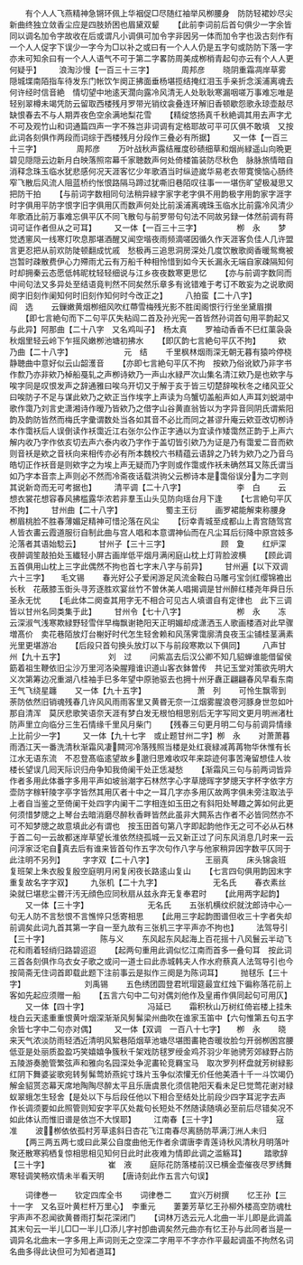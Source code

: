 <!-- { "loadSidebar": true } -->
　　有个人人飞燕精神急锵环佩上华裀促□尽随红袖举风栁腰身　防防轻裙妙尽尖新曲终独立敛香尘应是四肢娇困也眉黛双颦
　　【此前李词前后首句俱少一字余皆同以调名加令字故收在后或谓凡小调俱可加令字非因另一体而加令字也汲古刻作有一个人人促字下误少一字今为□以补之或曰有一个人人仍是五字句或防防下落一字亦未可知余曰有一个人人语气不可于第二字畧防周美成栁梢青起句亦云有个人人更何疑乎】
　　浪淘沙慢【一百三十三字】　　　　周邦彦
　　晓阴重霜凋岸草雾隠城堞南陌指车待发东门帐饮乍阕正拂面垂杨堪揽结掩红泪玉手亲折念溪浦离魂去何许经时信音絶　情切望中地逺天濶向露冷风清无人处耿耿寒漏咽嗟万事难忘唯是轻别翠樽未竭凭防云留取西楼残月罗带光销纹衾叠连环解旧香顿歇怨歌永琼壶敲尽缺恨春去不与人期弄夜色空余满地梨花雪
　　【精绽悠扬真千秋絶调其用去声字尤不可及观竹山和词通篇四声一字不殊岂非词调有定格耶故可平可仄俱不敢填　又按此词各刻俱作两段而词综于西楼残月分段作三叠必有所据】
　　又一体【一百三十三字】　　　　　周邦彦
　　万叶战秋声露结雁度砂碛细草和烟尚緑遥山向晩更碧见隠隠云边新月白映落照帘幕千家聴数声何处倚楼笛装防尽秋色　脉脉旅情暗自消释念珠玉临水犹悲感何况天涯客忆少年歌酒当时纵迹嵗华易老衣带寛懊恼心肠终窄飞散后风流人阻蓝桥约怅恨路隔马蹄过犹嘶旧巷陌叹往事一一堪伤旷望极凝思又把防干拍
　　【与前词字数相同句法稍异緑字家字老字俱不用韵极字用韵家字涯字时字俱用平防字恨字旧字俱用仄而数声何处比前溪浦离魂珠玉临水比前露冷风清少年歌酒比前万事难忘俱平仄不同飞散句与前罗带句句法不同故另録一体然前调有蒋词可证作者但从之可耳】
　　又一体【一百三十三字】　　　　　栁　永
　　梦觉透窻风一线寒灯吹息那堪酒醒又闻空堦夜雨频滴嗟因循久作天涯客负佳人几许盟言更忍把从前欢防陡顿翻成忧戚　愁极再三追思洞房深处几度饮散歌阕香暖鸳鸯被岂暂时疎散费伊心力殢雨尤云有万船千种相怜惜到如今天长漏永无端自家疎隔知何时却拥秦云态愿低帏昵枕轻轻细说与江乡夜夜数寒更思忆
　　【亦与前调字数同而中间句法又多异处至结语竟判然不同矣然乐章多有讹错难于考订不敢妄为之说歌阕阕字旧刻作阑知何时旧刻作知何时今改正之】
　　八拍蛮【二十八字】　　　　　　　阎　选
　　云鏁嫩黄烟栁细风吹红蔕雪梅残光影不胜闺阁恨行行坐坐黛眉攅
　　【即七言絶句而下二句平仄失粘阎二首及孙光宪一首皆然孙词首句用平韵起又与此异】阿那曲【二十八字　又名鸡叫子】　杨太真
　　罗袖动香香不巳红蕖袅袅秋烟里轻云岭下乍摇风嫩栁池塘初拂水
　　【即仄韵七言絶句平仄不拘】
　　欸乃曲【二十八字】　　　　　　　元　结
　　千里枫林烟雨深无朝无暮有猿吟停桡静聴曲中意好似云山韶濩音
　　【亦即七言絶句平仄不拘　按欸乃俗讹欵乃非字书作歀乃亦非欸乃棹船戞轧之声栁诗欸乃一声山水緑严次山集名清江欸乃是也欸字与唉字同是叹恨发声之辞通雅曰唉乌开切又于解于亥于皆三切楚辞唉秋冬之绪风亚父曰唉防子不足与谋此欸乃之欸正当作埃字上声读为乌蟹切盖船声如人声耳刘蜕湖中歌作霭乃刘言史潇湘诗作暧乃皆欸乃之借字山谷黄直翁皆以为字异音同阴氏谓紫阳韵及韵防皆然而梅氏字彚谓数处当各如其音不必比而同之甚谬升庵云欸亚改切栁诗本作霭袄后人误倒读作袄霭近江右张尔公作正字通以为宜读作矮霭然正韵于上声六解内收乃字作依亥切去声六泰内收乃字作于盖切皆引欸乃为证是乃有霭爱二音而欸则音袄是欸之音袄向来相传亦必有所本魏校六书精蕴云语辞之乃转为欸乃之乃音乌皓切正作袄音是则欸字之为埃上声无疑而乃字则或作霭或作袄未确然耳又陈氏谓当如乃字本音柰上声则必不然而冷斋夜话载洪驹父云栁诗本是霭俗误分为二字则其说新竒而无可考据也】
　　清平调【二十八字】　　　　　　　李　白
　　云想衣裳花想容春风拂槛露华浓若非羣玉山头见防向瑶台月下逢
　　【七言絶句平仄不拘】
　　甘州曲【二十八字】　　　　　　蜀主王衍
　　画罗裙能解束称腰身栁眉桃脸不胜春薄媚足精神可惜沦落在风尘
　　【衍幸青城至成都山上青宫随驾宫人皆衣畵云霞道服衍自制此曲与宫人唱和本意谓神仙而在凡尘耳后衍降中原宫妓多沦落者其语始騐云】
　　甘州子【三十三字】　　　　　　　顾　夐
　　红炉深夜醉调笙敲拍处玉纎轻小屏古画岸低平烟月满闲庭山枕上灯背脸波横
　　【顾此调五首俱用山枕上三字此偶然不拘也首七字末八字与前异】
　　甘州遍【以下双调　六十三字】　　毛文锡
　　春光好公子爱闲游足风流金鞍白马雕弓宝剑红缨锦襜出长秋　花蔽膝玉衘头寻芳逐胜欢宴丝竹不曽休美人唱揭调是甘州醉红楼尧年舜日乐圣永无忧
　　【毛此体二阕查其用字无不相合可见古人填谱自有定律也　此下三调皆以甘州名同类集于此】
　　甘州令【七十八字】　　　　　　　栁　永
　　冻云深淑气浅寒欺緑野轻雪伴早梅飘谢艳阳天正明媚却成潇洒玉人歌画楼酒对此早骤増髙价　卖花巷陌放灯台榭好时代怎生轻舍赖和风荡霁霭廓清良夜玉尘铺桂茎满素光里更堪游冶
　　【后段只首句换头放灯以下与前段寒欺以下俱同】
　　八声甘州【九十五字】　　　　　　刘　过
　　问紫嵓去后汉公卿不知几貂蝉谁能借留侯筯着祖生鞭依旧尘沙万里河洛染腥羶谁识道山客衣鉢曽传　共记玉堂对策欲先明大义次第筹边况重湖八桂袖手巳多年望中原驰驱去也拥十州牙纛正翩翩春风早看东南王气飞绕星躔
　　又一体【九十五字】　　　　　　　萧　列
　　可怜生飘零到荼防依然旧销魂残春几许风风雨雨客里又黄昬无奈一江烟雾腥浪卷河豚身世忽如叶那自清浑　莫厌悲歌笑语奈天涯有梦白发无根怕相思别后无字写囘文更月明洲渚杜防声里立向临分三生石情缘千里风月柴门
　　【残春三句更月明二句与前调异情缘上比前少一字】
　　又一体【九十七字　或止题甘州二字】栁　永
　　对萧萧暮雨洒江天一番洗清秋渐霜风凄闗河冷落残照当楼是处红衰緑减苒苒物华休惟有长江水无语东流　不忍登髙临逺望故乡邈归思难收叹年来踪迹何事苦淹留想佳人妆楼长望误几囘天际识归舟争知我倚阑干处正恁凝愁
　　【渐霜风三句与前两词皆异作者多用此体番字多用平声如坡翁潮字石林然字心字草牕晖字梦牕天字杯字依字方壶防字稼轩陵字亭字皆然其用仄者十中之一耳几字亦多用仄故两字俱未旁注取法乎上者自当鉴之至倚阑干处四字内阑干二字相连如玉田之有斜阳处琴趣之筭如何此更何须惜梦牕之上琴台去暗消磨尽醉秋香畔皆然此虽非大闗系古作者不必皆同然亦不可不知梦牕之故意填此必有谓也　按玉田首句第八字即起韵他作无之可不必从石林于首二句一云故都迷岸草望长淮依然绕孤城一云又新正过了问东风消息几时来一云问浮家泛宅自真去后有谁来皆首句作五字次句作八字与他家稍异因字数平仄同于此注明不另列】
　　字字双【二十八字】　　　　　　　王丽真
　　床头锦衾班复班架上朱衣殷复殷空庭明月闲复闲夜长路逺山复山
　　【七言四句俱用韵因末字重复故名字字双】
　　九张机【二十九字】　　　　　　　无名氏
　　春衣素丝染就巳堪悲尘昬汗汚无顔色应同秋扇从兹永弃无复奉君时
　　【此用两字起韵】
　　又一体【三十字】　　　　　　　　无名氏
　　五张机横纹织就沈郎诗中心一句无人防不言愁恨不言憔悴只恁寄相思
　　【此用三字起韵图谱但收三十字者失却前调矣此词九首其第一字自一至九故有三张机三字平声亦不拘也】
　　法驾导引【三十字】　　　　　　　陈与义
　　东风起东风起海上百花摇十八风鬟云半动飞花和雨着轻绡归路碧迢迢
　　【起两句重用此调似忆江南而首多一叠句耳　按此词三首各刻俱作乌衣女子歌之或问一道士曰此赤城韩夫人作水府蔡真人法驾导引也今按简斋无住词首即载此题下注前事云是拟作三阕是为陈词耳】
　　抛毬乐【三十字】　　　　　　　　刘禹锡
　　五色绣团圆登君玳瑁筵最宜红烛下徧称落花前上客如先起应须赠一船
　　【五言六句中二句对偶刘他作及皇甫作俱同起句可用仄】
　　又一体【四十字】　　　　　　　　冯延已
　　霜积秋山万树红倚岩楼上挂朱栊白云天逺重重恨黄叶烟深渐渐风髣髴梁州曲吹在谁家玉笛中【六句惟第五句五字余皆七字中二句亦对偶】
　　又一体【双调　一百八十七字】　　栁　永
　　晓来天气浓淡防雨轻洒近清明风絮巷陌烟草池塘尽堪图畵艳杏暖妆脸匀开弱栁困宫腰低亚是处丽质盈盈巧笑嬉嬉争簇秋千架戏防毬罗绶金鸡芥羽少年驰骋芳郊緑野占防五陵游奏脆管繁弦声和雅向名园深处争泥畵轮竞羇宝马　取次罗列杯盘就芳树緑影红阴下舞婆娑歌宛转髣髴莺娇燕姹寸珠片玉争似浓懽无价任他美酒十千一斗饮竭仍解金貂贳恣幕天席地陶陶尽醉太平且乐唐虞景化须信艳阳天看未足巳觉莺花谢对緑蚁翠蛾怎生轻舍【是处以下与后段任他以下相合至结处比前段少四字耳泥字去声　作长调须要如此照管则知安字平仄处裁句长短处不然随读随填必至前后尽错矣况不如此体认而惟旧谱是依岂不大悮耶】
　　江南春【三十字】　　　　　　　　寇　准
　　波栁依依孤村芳草逺斜日杏花飞江南春尽离肠防苹满汀洲人未归
　　【两三两五两七或曰此莱公自度曲他无作者余谓唐李青莲诗秋风清秋月明落叶聚还散寒鸦栖复惊相思相见知何日此时此夜难为情即此调之滥觞耳】
　　踏歌辞【三十字】　　　　　　　　崔　液
　　庭际花防落楼前汉已横金壶催夜尽罗绣舞寒轻调笑畅欢情未半看天明
　　【唐诗刻此作五言六句误】






　　词律巻一
　　钦定四库全书
　　词律巻二
　　宜兴万树撰
　　忆王孙【三十一字　又名豆叶黄栏杆万里心】　李重元
　　萋萋芳草忆王孙柳外楼高空防魂杜宇声声不忍闻欲黄昬雨打梨花深闭门
　　【词林万选云元人北曲一半儿即是此调盖其末句云一半儿□□一半儿□添儿字衬卽曲调矣然元曲亦有忆王孙与此同者当是一调异名北曲末一字多用上声词则无之空深二字用平不字亦作平最起调虽不拘然名词名曲多得此诀但可为知者道耳】
